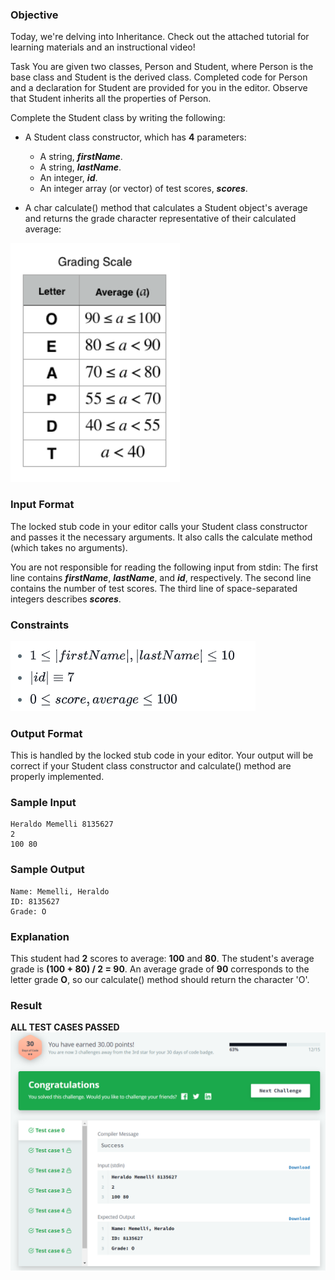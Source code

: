### Objective
Today, we're delving into Inheritance. Check out the attached tutorial for learning materials and an instructional video!

Task
You are given two classes, Person and Student, where Person is the base class and Student is the derived class. 
Completed code for Person and a declaration for Student are provided for you in the editor. Observe that Student 
inherits all the properties of Person.

Complete the Student class by writing the following:

- A Student class constructor, which has **4** parameters:
    - A string, ***firstName***.
    - A string, ***lastName***.
    - An integer, ***id***.
    - An integer array (or vector) of test scores, ***scores***.
    
- A char calculate() method that calculates a Student object's average and returns the grade character representative 
of their calculated average:

![scale](scale.png)

### Input Format

The locked stub code in your editor calls your Student class constructor and passes it the necessary arguments. It also 
calls the calculate method (which takes no arguments).

You are not responsible for reading the following input from stdin:
The first line contains ***firstName***, ***lastName***, and ***id***, respectively. The second line contains the 
number of test scores. The third line of space-separated integers describes ***scores***.

### Constraints
![Constraints](constraints.png)


### Output Format

This is handled by the locked stub code in your editor. Your output will be correct if your Student class constructor 
and calculate() method are properly implemented.

### Sample Input

    Heraldo Memelli 8135627
    2
    100 80
    
### Sample Output

    Name: Memelli, Heraldo
    ID: 8135627
    Grade: O


### Explanation

This student had **2** scores to average: **100** and **80**. The student's average grade is **(100 + 80) / 2 = 90**. 
An average grade of **90** corresponds to the letter grade **O**, so our calculate() method should return the 
character 'O'.

### Result
**ALL TEST CASES PASSED**
![result](result.png)